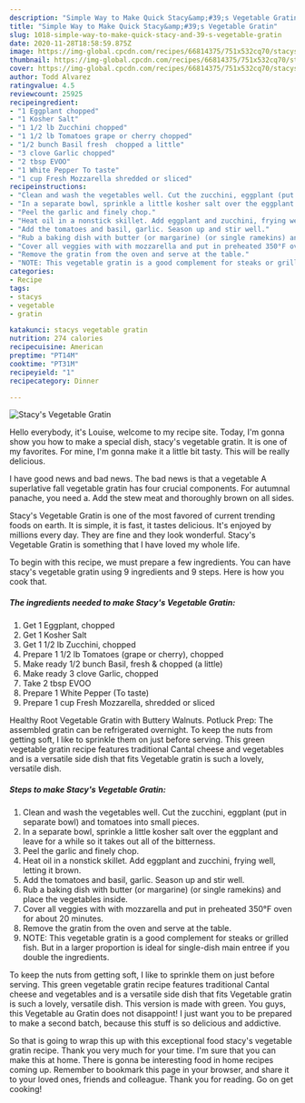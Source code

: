 ```yaml
---
description: "Simple Way to Make Quick Stacy&amp;#39;s Vegetable Gratin"
title: "Simple Way to Make Quick Stacy&amp;#39;s Vegetable Gratin"
slug: 1018-simple-way-to-make-quick-stacy-and-39-s-vegetable-gratin
date: 2020-11-28T18:58:59.875Z
image: https://img-global.cpcdn.com/recipes/66814375/751x532cq70/stacys-vegetable-gratin-recipe-main-photo.jpg
thumbnail: https://img-global.cpcdn.com/recipes/66814375/751x532cq70/stacys-vegetable-gratin-recipe-main-photo.jpg
cover: https://img-global.cpcdn.com/recipes/66814375/751x532cq70/stacys-vegetable-gratin-recipe-main-photo.jpg
author: Todd Alvarez
ratingvalue: 4.5
reviewcount: 25925
recipeingredient:
- "1 Eggplant chopped"
- "1 Kosher Salt"
- "1 1/2 lb Zucchini chopped"
- "1 1/2 lb Tomatoes grape or cherry chopped"
- "1/2 bunch Basil fresh  chopped a little"
- "3 clove Garlic chopped"
- "2 tbsp EVOO"
- "1 White Pepper To taste"
- "1 cup Fresh Mozzarella shredded or sliced"
recipeinstructions:
- "Clean and wash the vegetables well. Cut the zucchini, eggplant (put in separate bowl) and tomatoes into small pieces."
- "In a separate bowl, sprinkle a little kosher salt over the eggplant and leave for a while so it takes out all of the bitterness."
- "Peel the garlic and finely chop."
- "Heat oil in a nonstick skillet. Add eggplant and zucchini, frying well, letting it brown."
- "Add the tomatoes and basil, garlic. Season up and stir well."
- "Rub a baking dish with butter (or margarine) (or single ramekins) and place the vegetables inside."
- "Cover all veggies with with mozzarella and put in preheated 350°F oven for about 20 minutes."
- "Remove the gratin from the oven and serve at the table."
- "NOTE: This vegetable gratin is a good complement for steaks or grilled fish. But in a larger proportion is ideal for single-dish main entree if you double the ingredients."
categories:
- Recipe
tags:
- stacys
- vegetable
- gratin

katakunci: stacys vegetable gratin 
nutrition: 274 calories
recipecuisine: American
preptime: "PT14M"
cooktime: "PT31M"
recipeyield: "1"
recipecategory: Dinner

---
```



![Stacy&#39;s Vegetable Gratin](https://img-global.cpcdn.com/recipes/66814375/751x532cq70/stacys-vegetable-gratin-recipe-main-photo.jpg)

Hello everybody, it's Louise, welcome to my recipe site. Today, I'm gonna show you how to make a special dish, stacy&#39;s vegetable gratin. It is one of my favorites. For mine, I'm gonna make it a little bit tasty. This will be really delicious.

I have good news and bad news. The bad news is that a vegetable A superlative fall vegetable gratin has four crucial components. For autumnal panache, you need a. Add the stew meat and thoroughly brown on all sides.

Stacy&#39;s Vegetable Gratin is one of the most favored of current trending foods on earth. It is simple, it is fast, it tastes delicious. It's enjoyed by millions every day. They are fine and they look wonderful. Stacy&#39;s Vegetable Gratin is something that I have loved my whole life.


To begin with this recipe, we must prepare a few ingredients. You can have stacy&#39;s vegetable gratin using 9 ingredients and 9 steps. Here is how you cook that.

<!--inarticleads1-->

##### The ingredients needed to make Stacy&#39;s Vegetable Gratin:

1. Get 1 Eggplant, chopped
1. Get 1 Kosher Salt
1. Get 1 1/2 lb Zucchini, chopped
1. Prepare 1 1/2 lb Tomatoes (grape or cherry), chopped
1. Make ready 1/2 bunch Basil, fresh &amp; chopped (a little)
1. Make ready 3 clove Garlic, chopped
1. Take 2 tbsp EVOO
1. Prepare 1 White Pepper (To taste)
1. Prepare 1 cup Fresh Mozzarella, shredded or sliced


Healthy Root Vegetable Gratin with Buttery Walnuts. Potluck Prep: The assembled gratin can be refrigerated overnight. To keep the nuts from getting soft, I like to sprinkle them on just before serving. This green vegetable gratin recipe features traditional Cantal cheese and vegetables and is a versatile side dish that fits Vegetable gratin is such a lovely, versatile dish. 

<!--inarticleads2-->

##### Steps to make Stacy&#39;s Vegetable Gratin:

1. Clean and wash the vegetables well. Cut the zucchini, eggplant (put in separate bowl) and tomatoes into small pieces.
1. In a separate bowl, sprinkle a little kosher salt over the eggplant and leave for a while so it takes out all of the bitterness.
1. Peel the garlic and finely chop.
1. Heat oil in a nonstick skillet. Add eggplant and zucchini, frying well, letting it brown.
1. Add the tomatoes and basil, garlic. Season up and stir well.
1. Rub a baking dish with butter (or margarine) (or single ramekins) and place the vegetables inside.
1. Cover all veggies with with mozzarella and put in preheated 350°F oven for about 20 minutes.
1. Remove the gratin from the oven and serve at the table.
1. NOTE: This vegetable gratin is a good complement for steaks or grilled fish. But in a larger proportion is ideal for single-dish main entree if you double the ingredients.


To keep the nuts from getting soft, I like to sprinkle them on just before serving. This green vegetable gratin recipe features traditional Cantal cheese and vegetables and is a versatile side dish that fits Vegetable gratin is such a lovely, versatile dish. This version is made with green. You guys, this Vegetable au Gratin does not disappoint! I just want you to be prepared to make a second batch, because this stuff is so delicious and addictive. 

So that is going to wrap this up with this exceptional food stacy&#39;s vegetable gratin recipe. Thank you very much for your time. I'm sure that you can make this at home. There is gonna be interesting food in home recipes coming up. Remember to bookmark this page in your browser, and share it to your loved ones, friends and colleague. Thank you for reading. Go on get cooking!
